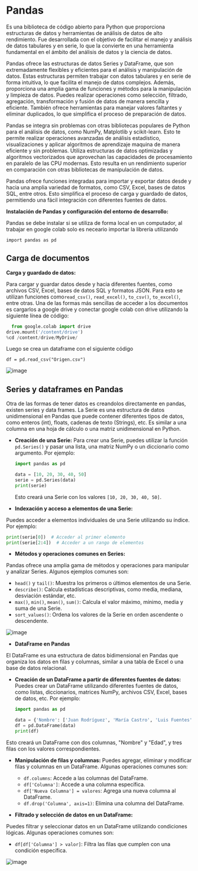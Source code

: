# Pandas 
Es una biblioteca de código abierto para Python que proporciona estructuras de datos y herramientas de análisis de datos de alto rendimiento. Fue desarrollada con el objetivo de facilitar el manejo y análisis de datos tabulares y en serie, lo que la convierte en una herramienta fundamental en el ámbito del análisis de datos y la ciencia de datos. 

Pandas ofrece las estructuras de datos Series y DataFrame, que son extremadamente flexibles y eficientes para el análisis y manipulación de datos. Estas estructuras permiten trabajar con datos tabulares y en serie de forma intuitiva, lo que facilita el manejo de datos complejos. Además, proporciona una amplia gama de funciones y métodos para la manipulación y limpieza de datos. Puedes realizar operaciones como selección, filtrado, agregación, transformación y fusión de datos de manera sencilla y eficiente. También ofrece herramientas para manejar valores faltantes y eliminar duplicados, lo que simplifica el proceso de preparación de datos.

Pandas se integra sin problemas con otras bibliotecas populares de Python para el análisis de datos, como NumPy, Matplotlib y scikit-learn. Esto te permite realizar operaciones avanzadas de análisis estadístico, visualizaciones y aplicar algoritmos de aprendizaje maquina de manera eficiente y sin problemas.
Utiliza estructuras de datos optimizadas y algoritmos vectorizados que aprovechan las capacidades de procesamiento en paralelo de las CPU modernas. Esto resulta en un rendimiento superior en comparación con otras bibliotecas de manipulación de datos.

Pandas ofrece funciones integradas para importar y exportar datos desde y hacia una amplia variedad de formatos, como CSV, Excel, bases de datos SQL, entre otros. Esto simplifica el proceso de carga y guardado de datos, permitiendo una fácil integración con diferentes fuentes de datos.

**Instalación de Pandas y configuración del entorno de desarrollo:**


Pandas se debe instalar si se utiliza de forma local en un computador, al trabajar en google colab solo es neceario importar la librería utilizando 
 ```
 import pandas as pd
 ```
## Carga de documentos
**Carga y guardado de datos:** 

Para cargar y guardar datos desde y hacia diferentes fuentes, como archivos CSV, Excel, bases de datos SQL y formatos JSON. 
Para esto se utilizan funciones como`read_csv()`, `read_excel()`, `to_csv()`, `to_excel()`, entre otras. 
Una de las formas más sencillas de acceder a los documentos es cargarlos a google drive y conectar google colab con drive utilizando la siguiente línea de código: 
``` python
  from google.colab import drive
drive.mount('/content/drive')
%cd /content/drive/MyDrive/
```

Luego se crea un dataframe con el siguiente código
```
df = pd.read_csv("Origen.csv")
```

![image](https://github.com/jidiaz/BTG-CP/assets/137444188/fa88cd2f-e9f7-4c7e-9da9-f3e1593fa5ae)


## Series y dataframes en Pandas
Otra de las formas de tener datos es creandolos directamente en pandas, existen series y data frames. La Serie es una estructura de datos unidimensional en Pandas que puede contener diferentes tipos de datos, como enteros (int), floats, cadenas de texto (Strings), etc. Es similar a una columna en una hoja de cálculo o una matriz unidimensional en Python.

- **Creación de una Serie:** Para crear una Serie, puedes utilizar la función `pd.Series()` y pasar una lista, una matriz NumPy o un diccionario como argumento. Por ejemplo:

  ```python
  import pandas as pd

  data = [10, 20, 30, 40, 50]
  serie = pd.Series(data)
  print(serie)
  ```

  Esto creará una Serie con los valores `[10, 20, 30, 40, 50]`.

- **Indexación y acceso a elementos de una Serie:**

Puedes acceder a elementos individuales de una Serie utilizando su índice. Por ejemplo:

  ```python
  print(serie[0])  # Acceder al primer elemento
  print(serie[2:4])  # Acceder a un rango de elementos
  ```

- **Métodos y operaciones comunes en Series:**

Pandas ofrece una amplia gama de métodos y operaciones para manipular y analizar Series. Algunos ejemplos comunes son:

  - `head()` y `tail()`: Muestra los primeros o últimos elementos de una Serie.
  - `describe()`: Calcula estadísticas descriptivas, como media, mediana, desviación estándar, etc.
  - `max()`, `min()`, `mean()`, `sum()`: Calcula el valor máximo, mínimo, media y suma de una Serie.
  - `sort_values()`: Ordena los valores de la Serie en orden ascendente o descendente.

  ![image](https://github.com/jidiaz/BTG-CP/assets/137444188/12ecd9a1-9aaa-4f40-91fa-cde61201e77b)


- **DataFrame en Pandas**

El DataFrame es una estructura de datos bidimensional en Pandas que organiza los datos en filas y columnas, similar a una tabla de Excel o una base de datos relacional.

- **Creación de un DataFrame a partir de diferentes fuentes de datos:**
Puedes crear un DataFrame utilizando diferentes fuentes de datos, como listas, diccionarios, matrices NumPy, archivos CSV, Excel, bases de datos, etc. Por ejemplo:

  ```python
  import pandas as pd

  data = {'Nombre': ['Juan Rodríguez', 'María Castro', 'Luis Fuentes'], 'Edad': [25, 30, 35]}
  df = pd.DataFrame(data)
  print(df)
  ```
Esto creará un DataFrame con dos columnas, "Nombre" y "Edad", y tres filas con los valores correspondientes.

- **Manipulación de filas y columnas:** Puedes agregar, eliminar y modificar filas y columnas en un DataFrame. Algunas operaciones comunes son:

  - `df.columns`: Accede a las columnas del DataFrame.
  - `df['Columna']`: Accede a una columna específica.
  - `df['Nueva Columna'] = valores`: Agrega una nueva columna al DataFrame.
  - `df.drop('Columna', axis=1)`: Elimina una columna del DataFrame.

- **Filtrado y selección de datos en un DataFrame:**
 
Puedes filtrar y seleccionar datos en un DataFrame utilizando condiciones lógicas. Algunas operaciones comunes son:

  - `df[df['Columna'] > valor]`: Filtra las filas que cumplen con una condición específica.
 
![image](https://github.com/jidiaz/BTG-CP/assets/137444188/676058b4-6da3-4a9c-a546-fa585e21fd21)



